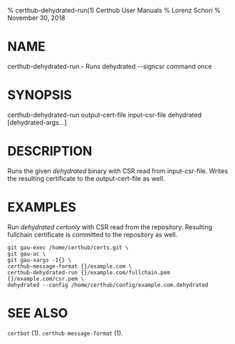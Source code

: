 % certhub-dehydrated-run(1) Certhub User Manuals
% Lorenz Schori
% November 30, 2018

# NAME

certhub-dehydrated-run - Runs dehydrated --signcsr command once

# SYNOPSIS

certhub-dehydrated-run output-cert-file input-csr-file dehydrated [dehydrated-args...]

# DESCRIPTION

Runs the given *dehydrated* binary with CSR read from input-csr-file. Writes
the resulting certificate to the output-cert-file as well.

# EXAMPLES

Run *dehydrated certonly* with CSR read from the repository. Resulting fullchain
certificate is committed to the repository as well.

    git gau-exec /home/certhub/certs.git \
    git gau-ac \
    git gau-xargs -I{} \
    certhub-message-format {}/example.com \
    certhub-dehydrated-run {}/example.com/fullchain.pem {}/example.com/csr.pem \
    dehydrated --config /home/certhub/config/example.com.dehydrated

# SEE ALSO

`certbot` (1).
`certhub-message-format` (1).
